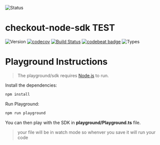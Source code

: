 ![Status](https://img.shields.io/badge/status-ALPHA-red.svg)

# checkout-node-sdk TEST

![Version](https://img.shields.io/github/package-json/v/ioan-ghisoi-cko/checkout-node-sdk.svg)
[![codecov](https://codecov.io/gh/ioan-ghisoi-cko/checkout-node-sdk/branch/remake/graph/badge.svg)](https://codecov.io/gh/ioan-ghisoi-cko/checkout-node-sdk)
[![Build Status](https://travis-ci.org/ioan-ghisoi-cko/checkout-node-sdk.svg?branch=remake)](https://travis-ci.org/ioan-ghisoi-cko/checkout-node-sdk)
[![codebeat badge](https://codebeat.co/badges/b41734ff-7fb5-4867-94d3-ab0729bb6b69)](https://codebeat.co/projects/github-com-ioan-ghisoi-cko-checkout-node-sdk-remake)
![Types](https://img.shields.io/npm/types/typescript.svg)

# Playground Instructions

> The playground/sdk requires [Node.js](https://nodejs.org/) to run.

Install the dependencies:

```sh
npm install
```

Run Playground:

```sh
npm run playground
```

You can then play with the SDK in **playground/Playground.ts** file.

> your file will be in watch mode so whenver you save it will run your code
